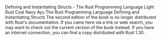 Defining and Instantiating Structs - The Rust Programming Language
Light
Rust
Coal
Navy
Ayu
The Rust Programming Language
Defining and Instantiating Structs
The second edition of the book is no longer distributed with Rust's documentation.
If you came here via a link or web search, you may want to check out
the current
version of the book
instead.
If you have an internet connection, you can
find a copy distributed with
Rust
1.30
.